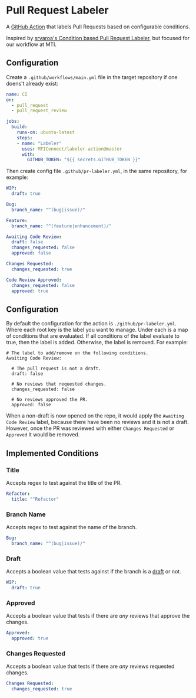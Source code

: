 # Pull Request Labeler

A [GitHub Action](https://help.github.com/en/categories/automating-your-workflow-with-github-actions)
that labels Pull Requests based on configurable conditions.

Inspired by [srvaroa's Condition based Pull Request Labeler](https://github.com/srvaroa/labeler),
but focused for our workflow at MTI.

## Configuration

Create a `.github/workflows/main.yml` file in the target repository if one doens't already exist:
```yaml
name: CI
on:
  - pull_request
  - pull_request_review

jobs:
  build:
    runs-on: ubuntu-latest
    steps:
    - name: "Labeler"
      uses: MTIConnect/labeler-action@master
      with:
        GITHUB_TOKEN: "${{ secrets.GITHUB_TOKEN }}"
```

Then create config file `.github/pr-labeler.yml`, in the same repository, for example:
```yaml
WIP:
  draft: true

Bug:
  branch_name: "^(bug|issue)/"

Feature:
  branch_name: "^(feature|enhancement)/"

Awaiting Code Review:
  draft: false
  changes_requested: false
  approved: false

Changes Requested:
  changes_requested: true

Code Review Approved:
  changes_requested: false
  approved: true
```


## Configuration

By default the configuration for the action is `./github/pr-labeler.yml`.
Where each root key is the label you want to manage. Under each is a map of
conditions that are evaluated. If all conditions of the label evaluate to true,
then the label is added. Otherwise, the label is removed. For example:

```
# The label to add/remove on the following conditions.
Awaiting Code Review:

  # The pull request is not a draft.
  draft: false

  # No reviews that requested changes.
  changes_requested: false

  # No reviews approved the PR.
  approved: false
```

When a non-draft is now opened on the repo, it would apply the `Awaiting Code Review`
label, because there have been no reviews and it is not a draft. However, once the PR
was reviewed with either `Changes Requested` or `Approved` it would be removed.

## Implemented Conditions

### Title

Accepts regex to test against the title of the PR.

```yaml
Refactor:
  title: "^Refactor"
```

### Branch Name

Accepts regex to test against the name of the branch.

```yaml
Bug:
  branch_name: "^(bug|issue)/"
```

### Draft

Accepts a boolean value that tests against if the branch is a [draft](https://github.blog/2019-02-14-introducing-draft-pull-requests/) or not.

```yaml
WIP:
  draft: true
```

### Approved

Accepts a boolean value that tests if there are *any* reviews that approve the changes.

```yaml
Approved:
  approved: true
```

### Changes Requested

Accepts a boolean value that tests if there are *any* reviews requested changes.

```yaml
Changes Requested:
  changes_requested: true
```
